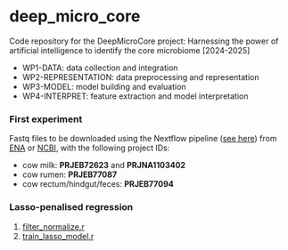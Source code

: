 # deep_micro_core
Code repository for the DeepMicroCore project: Harnessing the power of artificial intelligence to identify the core microbiome [2024-2025]

- WP1-DATA: data collection and integration
- WP2-REPRESENTATION: data preprocessing and representation
- WP3-MODEL: model building and evaluation
- WP4-INTERPRET: feature extraction and model interpretation


### First experiment

Fastq files to be downloaded using the Nextflow pipeline ([see here](https://github.com/filippob/deep_micro_core/blob/main/docs/fetchngs-example.md)) from 
[ENA](https://www.ebi.ac.uk/ena) or [NCBI](https://www.ncbi.nlm.nih.gov/sra/), with the following project IDs:

- cow milk:  **PRJEB72623** and **PRJNA1103402**
- cow rumen: **PRJEB77087**
- cow rectum/hindgut/feces: **PRJEB77094**

  
### Lasso-penalised regression

1. [filter_normalize.r](src/lasso/filter_normalize.r)
2. [train_lasso_model.r](src/lasso/train_lasso_model.r)
